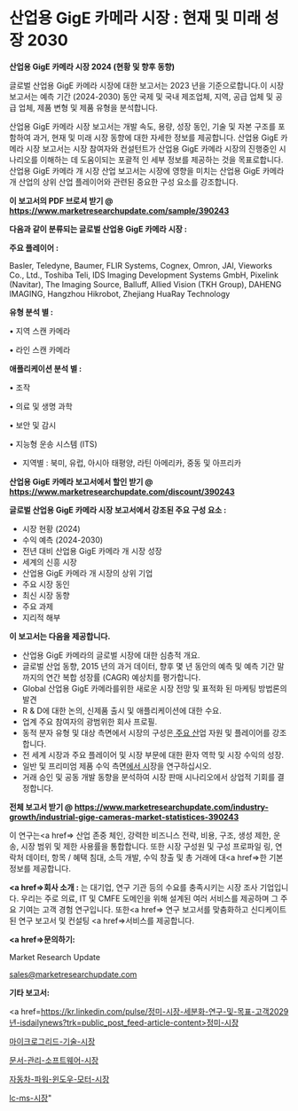 # 산업용 GigE 카메라 시장 : 현재 및 미래 성장 2030

<strong>산업용 GigE 카메라 시장 2024 (현황 및 향후 동향)</strong>

글로벌 산업용 GigE 카메라 시장에 대한 보고서는 2023 년을 기준으로합니다.이 시장 보고서는 예측 기간 (2024-2030) 동안 국제 및 국내 제조업체, 지역, 공급 업체 및 공급 업체, 제품 변형 및 제품 유형을 분석합니다.

산업용 GigE 카메라 시장 보고서는 개발 속도, 용량, 성장 동인, 기술 및 자본 구조를 포함하여 과거, 현재 및 미래 시장 동향에 대한 자세한 정보를 제공합니다. 산업용 GigE 카메라 시장 보고서는 시장 참여자와 컨설턴트가 산업용 GigE 카메라 시장의 진행중인 시나리오를 이해하는 데 도움이되는 포괄적 인 세부 정보를 제공하는 것을 목표로합니다. 산업용 GigE 카메라 개 시장 산업 보고서는 시장에 영향을 미치는 산업용 GigE 카메라 개 산업의 상위 산업 플레이어와 관련된 중요한 구성 요소를 강조합니다.



<strong>이 보고서의 PDF 브로셔 받기 @ <a href=https://www.marketresearchupdate.com/sample/390243>https://www.marketresearchupdate.com/sample/390243</a></strong>



<strong>다음과 같이 분류되는 글로벌 산업용 GigE 카메라 시장 :</strong>



<strong>주요 플레이어 :</strong>

Basler, Teledyne, Baumer, FLIR Systems, Cognex, Omron, JAI, Vieworks Co., Ltd., Toshiba Teli, IDS Imaging Development Systems GmbH, Pixelink (Navitar), The Imaging Source, Balluff, Allied Vision (TKH Group), DAHENG IMAGING, Hangzhou Hikrobot, Zhejiang HuaRay Technology



<strong>유형 분석 별 :</strong>

• 지역 스캔 카메라

• 라인 스캔 카메라



<strong>애플리케이션 분석 별 :</strong>

• 조작

• 의료 및 생명 과학

• 보안 및 감시

• 지능형 운송 시스템 (ITS)

<ul>
  <li>지역별 : 북미, 유럽, 아시아 태평양, 라틴 아메리카, 중동 및 아프리카</li>
</ul>


<strong>산업용 GigE 카메라 보고서에서 할인 받기 @ <a href=https://www.marketresearchupdate.com/discount/390243>https://www.marketresearchupdate.com/discount/390243</a></strong>



<strong>글로벌 산업용 GigE 카메라 시장 보고서에서 강조된 주요 구성 요소 :</strong>
<ul>
  <li>시장 현황 (2024)</li>
  <li>수익 예측 (2024-2030)</li>
  <li>전년 대비 산업용 GigE 카메라 개 시장 성장</li>
  <li>세계의 신흥 시장</li>
  <li>산업용 GigE 카메라 개 시장의 상위 기업</li>
  <li>주요 시장 동인</li>
  <li>최신 시장 동향</li>
  <li>주요 과제</li>
  <li>지리적 해부</li>
</ul>


<strong>이 보고서는 다음을 제공합니다.</strong>
<ul>
  <li>산업용 GigE 카메라의 글로벌 시장에 대한 심층적 개요.</li>
  <li>글로벌 산업 동향, 2015 년의 과거 데이터, 향후 몇 년 동안의 예측 및 예측 기간 말까지의 연간 복합 성장률 (CAGR) 예상치를 평가합니다.</li>
  <li>Global 산업용 GigE 카메라를위한 새로운 시장 전망 및 표적화 된 마케팅 방법론의 발견</li>
  <li>R &amp; D에 대한 논의, 신제품 출시 및 애플리케이션에 대한 수요.</li>
  <li>업계 주요 참여자의 광범위한 회사 프로필.</li>
  <li>동적 분자 유형 및 대상 측면에서 시장의 구성은<a href=> 주요 산</a>업 자원 및 플레이어를 강조합니다.</li>
  <li>전 세계 시장과 주요 플레이어 및 시장 부문에 대한 환자 역학 및 시장 수익의 성장.</li>
  <li>일반 및 프리미엄 제품 수익 측면<a href=>에서 시</a>장을 연구하십시오.</li>
  <li>거래 승인 및 공동 개발 동향을 분석하여 시장 판매 시나리오에서 상업적 기회를 결정합니다.</li>
</ul>



<strong>전체 보고서 받기 @ <a href=https://www.marketresearchupdate.com/industry-growth/industrial-gige-cameras-market-statistices-390243>https://www.marketresearchupdate.com/industry-growth/industrial-gige-cameras-market-statistices-390243</a></strong>

이 연구는<a href=> 산업 존중</a> 체인, 강력한 비즈니스 전략, 비용, 구조, 생성 제한, 운송, 시장 범위 및 제한 사용률을 통합합니다. 또한 시장 구성원 및 구성 프로파일 링, 연락처 데이터, 항목 / 혜택 침대, 소득 개발, 수익 창출 및 총 거래에 대<a href=>한 기본 </a>정보를 제공합니다.



<strong><a href=>회사 소</a>개 :</strong>
는 대기업, 연구 기관 등의 수요를 충족시키는 시장 조사 기업입니다. 우리는 주로 의료, IT 및 CMFE 도메인을 위해 설계된 여러 서비스를 제공하며 그 주요 기여는 고객 경험 연구입니다. 또한<a href=> 연구 보</a>고서를 맞춤화하고 신디케이트 된 연구 보고서 및 컨설팅 <a href=>서비스</a>를 제공합니다.



<strong><a href=>문의하기:</a></strong>

Market Research Update

sales@marketresearchupdate.com



<strong>기타 보고서:</strong>

<a href=https://kr.linkedin.com/pulse/정미-시장-세분화-연구-및-목표-고객2029년-isdailynews?trk=public_post_feed-article-content>정미-시장</a>

<a href=https://www.linkedin.com/pulse/마이크로그리드-기술-시장-동향-및-성장-전망-consumer-connection-compendium-ana/>마이크로그리드-기술-시장</a>

<a href=https://www.linkedin.com/pulse/문서-관리-소프트웨어-시장-규모-및-성장-2023-isdailynews-gwbbc/>문서-관리-소프트웨어-시장</a>

<a href=https://www.linkedin.com/pulse/자동차-파워-윈도우-모터-시장-경쟁-분석-및-성장-잠재력-2029-analytics-alchemy-360-analysis-nu5af/>자동차-파워-윈도우-모터-시장</a>

<a href=https://www.linkedin.com/pulse/lc-ms-시장-현재-및-미래-성장-2030-consumer-connection-chronicles-24--h1usc/>lc-ms-시장</a>"
